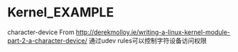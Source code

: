 # Kernel_EXAMPLE
character-device
From http://derekmolloy.ie/writing-a-linux-kernel-module-part-2-a-character-device/
通过udev rules可以控制字符设备访问权限

